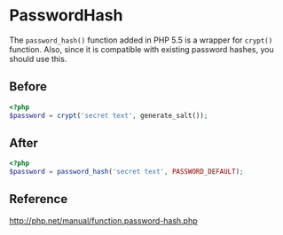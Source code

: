 # PasswordHash

The `password_hash()` function added in PHP 5.5 is a wrapper for `crypt()` function.
Also, since it is compatible with existing password hashes, you should use this.

## Before

```php
<?php
$password = crypt('secret text', generate_salt());
```

## After

```php
<?php
$password = password_hash('secret text', PASSWORD_DEFAULT);
```

## Reference

http://php.net/manual/function.password-hash.php
